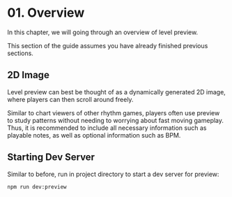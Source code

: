 # 01. Overview

In this chapter, we will going through an overview of level preview.

This section of the guide assumes you have already finished previous sections.

## 2D Image

Level preview can best be thought of as a dynamically generated 2D image, where players can then scroll around freely.

Similar to chart viewers of other rhythm games, players often use preview to study patterns without needing to worrying about fast moving gameplay. Thus, it is recommended to include all necessary information such as playable notes, as well as optional information such as BPM.

## Starting Dev Server

Similar to before, run in project directory to start a dev server for preview:

```shell
npm run dev:preview
```
